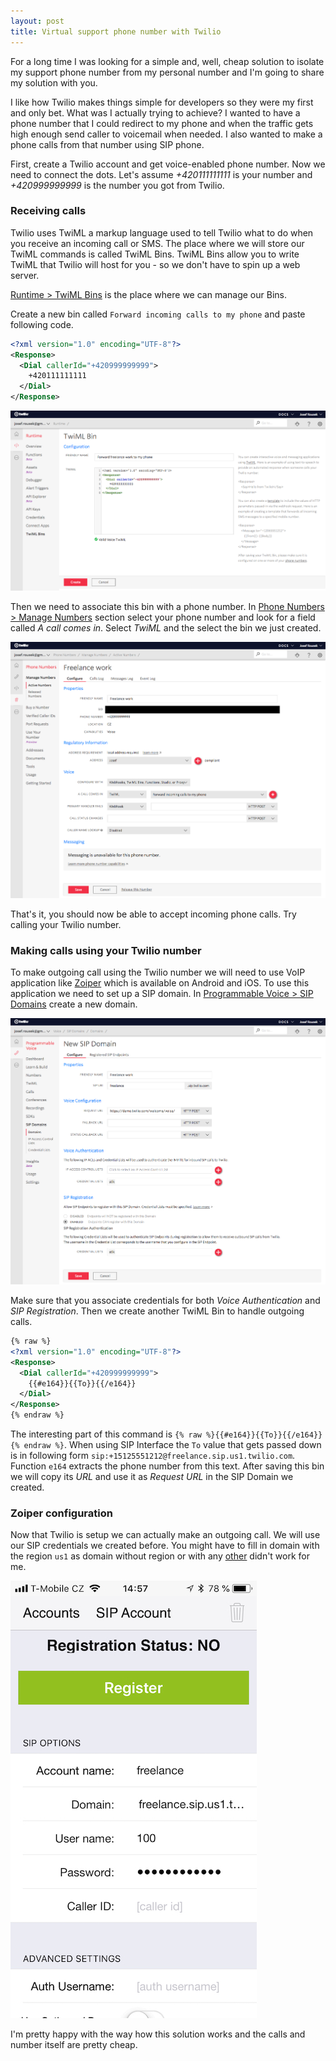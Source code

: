 ```yaml
---
layout: post
title: Virtual support phone number with Twilio
---
```


For a long time I was looking for a simple and, well, cheap solution to isolate my support phone number from my personal number and I'm going to share my solution with you.

I like how Twilio makes things simple for developers so they were my first and only bet. What was I actually trying to achieve? I wanted to have a phone number that I could redirect to my phone and when the traffic gets high enough send caller to voicemail when needed. I also wanted to make a phone calls from that number using SIP phone.

First, create a Twilio account and get voice-enabled phone number. Now we need to connect the dots. Let's assume *+420111111111* is your number and *+420999999999* is the number you got from Twilio.

### Receiving calls

Twilio uses TwiML a markup language used to tell Twilio what to do when you receive an incoming call or SMS. The place where we will store our TwiML commands is called TwiML Bins. TwiML Bins allow you to write TwiML that Twilio will host for you - so we don't have to spin up a web server.

[Runtime > TwiML Bins](https://www.twilio.com/console/runtime/twiml-bins) is the place where we can manage our Bins.

Create a new bin called `Forward incoming calls to my phone` and paste following code.

```xml
<?xml version="1.0" encoding="UTF-8"?>
<Response>
  <Dial callerId="+420999999999">
    +420111111111
  </Dial>
</Response>
```

<p class="post__image-center">
  <img src="/public/twilio-incoming-call-bin.png" alt="" class="post__image post__image-full-width">
</p>

Then we need to associate this bin with a phone number. In [Phone Numbers > Manage Numbers](https://www.twilio.com/console/phone-numbers/incoming) section select your phone number and look for a field called *A call comes in*. Select *TwiML* and the select the bin we just created.

<p class="post__image-center">
  <img src="/public/twilio-number-management.png" alt="" class="post__image post__image-full-width">
</p>

That's it, you should now be able to accept incoming phone calls. Try calling your Twilio number.

### Making calls using your Twilio number

To make outgoing call using the Twilio number we will need to use VoIP application like [Zoiper](https://www.zoiper.com/en/products) which is available on Android and iOS. To use this application we need to set up a SIP domain. In [Programmable Voice > SIP Domains](https://www.twilio.com/console/voice/sip/endpoints) create a new domain.

<p class="post__image-center">
  <img src="/public/twilio-new-sip-domain.png" alt="" class="post__image post__image-full-width">
</p>

Make sure that you associate credentials for both *Voice Authentication* and *SIP Registration*. Then we create another TwiML Bin to handle outgoing calls.

```xml
{% raw %}
<?xml version="1.0" encoding="UTF-8"?>
<Response>
  <Dial callerId="+420999999999">
    {{#e164}}{{To}}{{/e164}}
  </Dial>
</Response>
{% endraw %}
```

The interesting part of this command is `{% raw %}{{#e164}}{{To}}{{/e164}}{% endraw %}`. When using SIP Interface the `To` value that gets passed down is in following form `sip:+15125551212@freelance.sip.us1.twilio.com`. Function `e164` extracts the phone number from this text. After saving this bin we will copy its *URL* and use it as *Request URL* in the SIP Domain we created.

### Zoiper configuration

Now that Twilio is setup we can actually make an outgoing call. We will use our SIP credentials we created before. You might have to fill in domain with the region `us1` as domain without region or with any [other](https://www.twilio.com/docs/voice/api/sending-sip#localized-sip-uris) didn't work for me.

<p class="post__image-center">
  <img src="/public/twilio-zoiper-configuration.jpeg" alt="" class="post__image post__image-full-width">
</p>

I'm pretty happy with the way how this solution works and the calls and number itself are pretty cheap.
